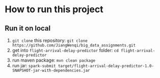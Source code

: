 # How to run this project
## Run it on local

1. `git clone` this repository: 
   `git clone https://github.com/JiangWenqi/big_data_assignments.git`
2. get into `flight-arrival-delay-predictor` folder: 
   `cd flight-arrival-delay-predictor` 
3. run maven package: 
   `mvn clean package`
4. run jar: 
   `spark-submit target/flight-arrival-delay-predictor-1.0-SNAPSHOT-jar-with-dependencies.jar`